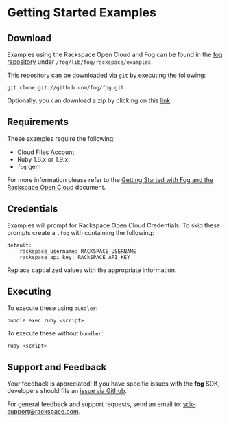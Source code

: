 # Getting Started Examples

## Download

Examples using the Rackspace Open Cloud and Fog can be found in the [fog repository](https://github.com/fog/fog) under `/fog/lib/fog/rackspace/examples`.

This repository can be downloaded via `git` by executing the following:

	git clone git://github.com/fog/fog.git

Optionally, you can download a zip by clicking on this [link](https://github.com/fog/fog/archive/master.zip)

## Requirements

These examples require the following:

* Cloud Files Account
* Ruby 1.8.x or 1.9.x
* `fog` gem

For more information please refer to the [Getting Started with Fog and the Rackspace Open Cloud](https://github.com/fog/fog/blob/master/lib/fog/rackspace/docs/getting_started.md) document.

## Credentials

Examples will prompt for Rackspace Open Cloud Credentials. To skip these prompts create a `.fog` with containing the following: 

	default:
    	rackspace_username: RACKSPACE_USERNAME
    	rackspace_api_key: RACkSPACE_API_KEY

Replace captialized values with the appropriate information. 

## Executing

To execute these using `bundler`:

	bundle exec ruby <script>
	
To execute these without `bundler`:

	ruby <script>
	
## Support and Feedback
Your feedback is appreciated! If you have specific issues with the **fog** SDK, developers should file an [issue via Github](https://github.com/fog/fog/issues).

For general feedback and support requests, send an email to: <sdk-support@rackspace.com>.
